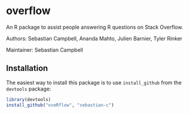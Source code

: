 overflow
========

An R package to assist people answering R questions on Stack Overflow.

Authors: Sebastian Campbell, Ananda Mahto, Julien Barnier, Tyler Rinker

Maintainer: Sebastian Campbell

Installation
------------

The easiest way to install this package is to use `install_github` from the `devtools` package:

```R
library(devtools)
install_github("oveRflow", "sebastian-c")
```

